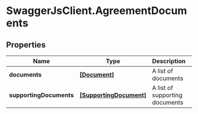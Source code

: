 # SwaggerJsClient.AgreementDocuments

## Properties
Name | Type | Description | Notes
------------ | ------------- | ------------- | -------------
**documents** | [**[Document]**](Document.md) | A list of documents | [optional] 
**supportingDocuments** | [**[SupportingDocument]**](SupportingDocument.md) | A list of supporting documents | [optional] 


